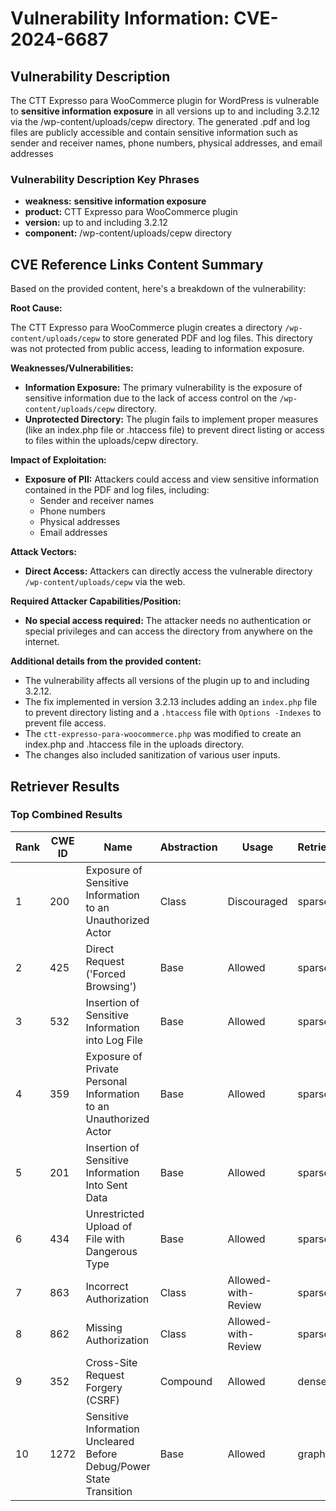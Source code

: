 # Vulnerability Information: CVE-2024-6687

## Vulnerability Description
The CTT Expresso para WooCommerce plugin for WordPress is vulnerable to **sensitive information exposure** in all versions up to and including 3.2.12 via the /wp-content/uploads/cepw directory. The generated .pdf and log files are publicly accessible and contain sensitive information such as sender and receiver names, phone numbers, physical addresses, and email addresses

### Vulnerability Description Key Phrases
- **weakness:** **sensitive information exposure**
- **product:** CTT Expresso para WooCommerce plugin
- **version:** up to and including 3.2.12
- **component:** /wp-content/uploads/cepw directory

## CVE Reference Links Content Summary
Based on the provided content, here's a breakdown of the vulnerability:

**Root Cause:**

The CTT Expresso para WooCommerce plugin creates a directory `/wp-content/uploads/cepw` to store generated PDF and log files. This directory was not protected from public access, leading to information exposure.

**Weaknesses/Vulnerabilities:**

- **Information Exposure:** The primary vulnerability is the exposure of sensitive information due to the lack of access control on the `/wp-content/uploads/cepw` directory.
- **Unprotected Directory:** The plugin fails to implement proper measures (like an index.php file or .htaccess file) to prevent direct listing or access to files within the uploads/cepw directory.

**Impact of Exploitation:**

- **Exposure of PII:** Attackers could access and view sensitive information contained in the PDF and log files, including:
    - Sender and receiver names
    - Phone numbers
    - Physical addresses
    - Email addresses

**Attack Vectors:**

- **Direct Access:** Attackers can directly access the vulnerable directory `/wp-content/uploads/cepw` via the web.

**Required Attacker Capabilities/Position:**

- **No special access required:** The attacker needs no authentication or special privileges and can access the directory from anywhere on the internet.

**Additional details from the provided content:**
- The vulnerability affects all versions of the plugin up to and including 3.2.12.
- The fix implemented in version 3.2.13 includes adding an `index.php` file to prevent directory listing and a `.htaccess` file with `Options -Indexes` to prevent file access.
- The `ctt-expresso-para-woocommerce.php` was modified to create an index.php and .htaccess file in the uploads directory.
- The changes also included sanitization of various user inputs.

## Retriever Results

### Top Combined Results

| Rank | CWE ID | Name | Abstraction | Usage  | Retrievers | Individual Scores |
|------|--------|------|-------------|-------|------------|-------------------|
| 1 | 200 | Exposure of Sensitive Information to an Unauthorized Actor | Class | Discouraged | sparse | 0.302 |
| 2 | 425 | Direct Request ('Forced Browsing') | Base | Allowed | sparse | 0.298 |
| 3 | 532 | Insertion of Sensitive Information into Log File | Base | Allowed | sparse | 0.287 |
| 4 | 359 | Exposure of Private Personal Information to an Unauthorized Actor | Base | Allowed | sparse | 0.279 |
| 5 | 201 | Insertion of Sensitive Information Into Sent Data | Base | Allowed | sparse | 0.278 |
| 6 | 434 | Unrestricted Upload of File with Dangerous Type | Base | Allowed | sparse | 0.278 |
| 7 | 863 | Incorrect Authorization | Class | Allowed-with-Review | sparse | 0.278 |
| 8 | 862 | Missing Authorization | Class | Allowed-with-Review | sparse | 0.278 |
| 9 | 352 | Cross-Site Request Forgery (CSRF) | Compound | Allowed | dense | 0.578 |
| 10 | 1272 | Sensitive Information Uncleared Before Debug/Power State Transition | Base | Allowed | graph | 0.002 |


